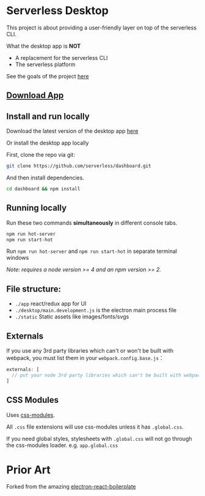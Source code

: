 # Serverless Desktop

This project is about providing a user-friendly layer on top of the serverless CLI.

What the desktop app is **NOT**

- A replacement for the serverless CLI
- The serverless platform

See the goals of the project [here](./docs/README.md)

## [Download App](http://bit.ly/serverless-dashboard)

## Install and run locally

Download the latest version of the desktop app [here](http://bit.ly/serverless-dashboard)

Or install the desktop app locally

First, clone the repo via git:

```bash
git clone https://github.com/serverless/dashboard.git
```

And then install dependencies.

```bash
cd dashboard && npm install
```

## Running locally

Run these two commands __simultaneously__ in different console tabs.

```bash
npm run hot-server
npm run start-hot
```

Run `npm run hot-server` and `npm run start-hot` in separate terminal windows

*Note: requires a node version >= 4 and an npm version >= 2.*

## File structure:

- `./app` react/redux app for UI
- `./desktop/main.development.js` is the electron main process file
- `./static` Static assets like images/fonts/svgs

## Externals

If you use any 3rd party libraries which can't or won't be built with webpack, you must list them in your `webpack.config.base.js`：

```javascript
externals: [
  // put your node 3rd party libraries which can't be built with webpack here (mysql, mongodb, and so on..)
]
```

## CSS Modules

Uses [css-modules](https://github.com/css-modules/css-modules).

All `.css` file extensions will use css-modules unless it has `.global.css`.

If you need global styles, stylesheets with `.global.css` will not go through the
css-modules loader. e.g. `app.global.css`

# Prior Art

Forked from the amazing [electron-react-boilerplate](https://github.com/chentsulin/electron-react-boilerplate)
